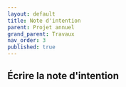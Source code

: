 ```yaml
---
layout: default
title: Note d'intention
parent: Projet annuel
grand_parent: Travaux
nav_order: 3
published: true
---
```

## Écrire la note d'intention